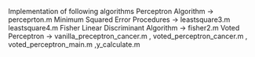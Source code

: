 Implementation of following algorithms
Perceptron Algorithm -> perceprton.m
 Minimum Squared Error Procedures -> leastsquare3.m leastsquare4.m
 Fisher Linear Discriminant Algorithm -> fisher2.m
Voted Perceptron -> vanilla_preceptron_cancer.m , voted_perceptron_cancer.m , voted_perceptron_main.m ,y_calculate.m

